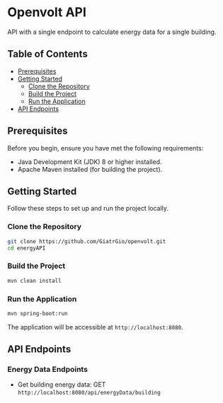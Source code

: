 # Openvolt API

API with a single endpoint to calculate energy data for a single building.

## Table of Contents

- [Prerequisites](#prerequisites)
- [Getting Started](#getting-started)
    - [Clone the Repository](#clone-the-repository)
    - [Build the Project](#build-the-project)
    - [Run the Application](#run-the-application)
- [API Endpoints](#api-endpoints)

## Prerequisites

Before you begin, ensure you have met the following requirements:

- Java Development Kit (JDK) 8 or higher installed.
- Apache Maven installed (for building the project).

## Getting Started

Follow these steps to set up and run the project locally.

### Clone the Repository

```bash
git clone https://github.com/GiatrGio/openvolt.git
cd energyAPI
```

### Build the Project

```bash
mvn clean install
```

### Run the Application

```bash
mvn spring-boot:run
```

The application will be accessible at `http://localhost:8080`.

## API Endpoints

### Energy Data Endpoints

- Get building energy data: GET `http://localhost:8080/api/energyData/building`
